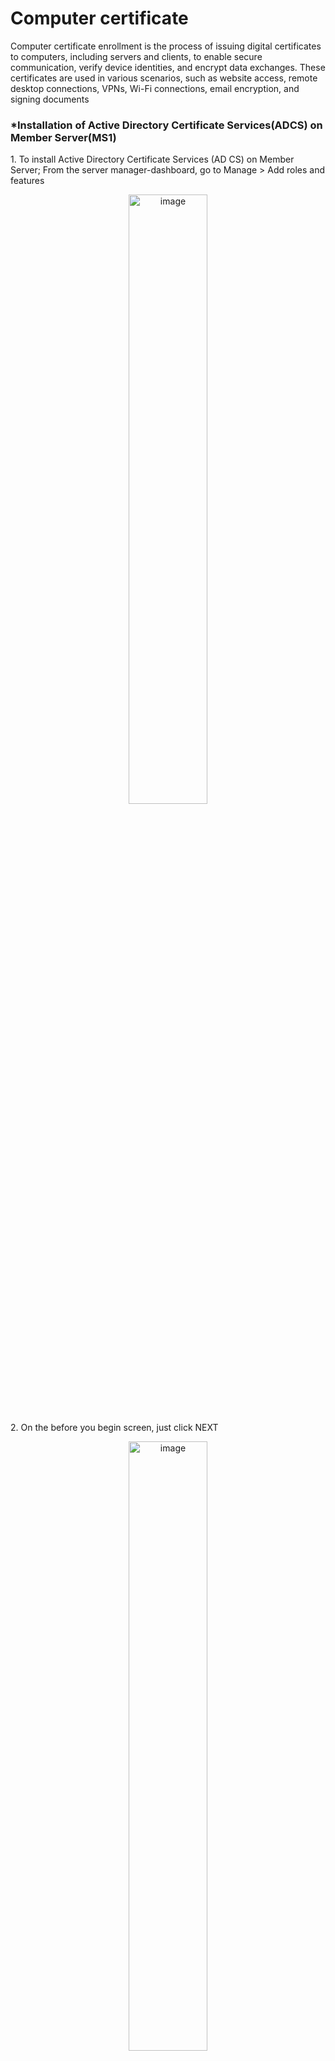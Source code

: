 <h1>Computer certificate</h1>
<p>Computer certificate enrollment is the process of issuing digital certificates to computers, including servers and clients, to enable secure communication, verify device identities, and encrypt data exchanges. These certificates are used in various scenarios, such as website access, remote desktop connections, VPNs, Wi-Fi connections, email encryption, and signing documents</p>

<h3>*Installation of Active Directory Certificate Services(ADCS) on Member Server(MS1)</h3>

<p>1. To install Active Directory Certificate Services (AD CS) on Member Server; From the server manager-dashboard, go to Manage > Add roles and features</p>
<p align="center"><img src="https://i.imgur.com/0mxYiYL.png" height="50%" width="50%" alt="image"/>

<p>2. On the before you begin screen, just click NEXT</p>
<p align="center"><img src="https://i.imgur.com/K3ceoI5.png" height="50%" width="50%" alt="image"/>

<p>3. On the Installation Type screen, make sure the Role-based or feature-based installation is selected, then click NEXT.</p>
<p align="center"><img src="https://i.imgur.com/utddYi3.png" height="50%" width="50%" alt="image"/>

<p>4. On the Select destination server screen, make sure the select a server from the server pool is server is selected and select the server you are trying to install Adds from the server pool, then click NEXT.</p>
<p align="center"><img src="https://i.imgur.com/Wg9RMPR.png" height="50%" width="50%" alt="image"/>

<p>5. On the select server roles screen, select Active Directory Certificate Services(its actually the first on the list) and click NEXT </p>
<p align="center"><img src="https://i.imgur.com/zk5EC9x.png" height="50%" width="50%" alt="image"/>

<p>6. Add Roles and Features Wizard pops up, just click on Add features from the pop-up screen.</p>
<p align="center"><img src="https://i.imgur.com/SXG0wkL.png" height="50%" width="50%" alt="image"/>

<p>7. Back on the Select server roles page, the ADCS is now selected(box ticked), click NEXT</p>
<p align="center"><img src="https://i.imgur.com/rO1XUSx.png" height="50%" width="50%" alt="image"/>

<p>8. On the Select features page, just click NEXT</p>
<p align="center"><img src="https://i.imgur.com/VUGZgPL.png" height="50%" width="50%" alt="image"/>

<p>9. On the Active Directory Certificate Services page, click NEXT.</p>
<p align="center"><img src="https://i.imgur.com/aV0AwLx.png" height="50%" width="50%" alt="image"/>

<p>10. On the Select role services, click on the Certificate Authority and click NEXT.</p>
<p align="center"><img src="https://i.imgur.com/ils7LPX.png" height="50%" width="50%" alt="image"/>

<p>11. On the Confirm Installation Selections page, click INSTALL.</p>
<p align="center"><img src="https://i.imgur.com/GnCM4UL.png" height="50%" width="50%" alt="image"/>

<p>12. On the Installation Progress page, the feature installation is now shown as completed, click CLOSE.</p>
<p align="center"><img src="https://i.imgur.com/86OIFXc.png" height="50%" width="50%" alt="image"/>

<h3>*Configuration of ADCS</h3>
<P>1. On the Server manager-dashboard, click on notification then click on Configure Active Directory, this opens the ADCS Configuration</P>
<p align="center"><img src="https://i.imgur.com/NidRXW3.png" height="50%" width="50%" alt="image"/>

<p>2. On the ADCS Configuration>Credentials page, click NEXT</p>
<p align="center"><img src="https://i.imgur.com/cKi3vSx.png" height="50%" width="50%" alt="image"/>

<p>3. On the ADCS Configuration>Role Services page, select Certificate Authority, click NEXT</p>
<p align="center"><img src="https://i.imgur.com/eN41Jez.png" height="50%" width="50%" alt="image"/>

<p>4. On the ADCS Configuration>Setup Type page, the Standalone CA is selected, click NEXT</p>
<p align="center"><img src="https://i.imgur.com/5BPdl9f.png" height="50%" width="50%" alt="image"/>

<p>5. On the ADCS Configuration>CA Type page, select Root CA and click NEXT</p>
<p align="center"><img src="https://i.imgur.com/trcyD9V.png" height="50%" width="50%" alt="image"/>

<p>6. On the ADCS Configuration>Private Key, select Create a new private key and click NEXT</p>
<p align="center"><img src="https://i.imgur.com/4sMPLvw.png" height="50%" width="50%" alt="image"/>

<p>7. On the ADCS Configuration>Cryptography for CA page, left it at the default(you can increase the key length because a longer key length provides stronger security, as it makes it harder for attackers to break the encryption), then click NEXT</p>
<p align="center"><img src="https://i.imgur.com/D3NC1bf.png" height="50%" width="50%" alt="image"/>

<p>8. On the ADCS Configuration>CA Name, leave it at default, then click NEXT</p>
<p align="center"><img src="https://i.imgur.com/soGZV5q.png" height="50%" width="50%" alt="image"/>

<p>9. On the ADCS Configuration>Validity Period page, leave it 5 years which is the default, click NEXT</p>
<p align="center"><img src="https://i.imgur.com/BNm5Vzr.png" height="50%" width="50%" alt="image"/>

<p>10. On the ADCS Configuration>CA Database page, leave the database locations as default and click NEXT</p>
<p align="center"><img src="https://i.imgur.com/dwONQ8w.png" height="50%" width="50%" alt="image"/>

<p>11. On the ADCS Configuration>Confirmation page, click CONFIGURE</p>
<p align="center"><img src="https://i.imgur.com/uz9n01A.png" height="50%" width="50%" alt="image"/>

<p>12. On the ADCS Configuration>Results page, configuration succeeded is now displayed, click CLOSE.</p>
<p align="center"><img src="https://i.imgur.com/GFu0rcl.png" height="50%" width="50%" alt="image"/>

<h3>NOTE: After installing and configuring the certificate Authority on MS1, then opening it, I found out there was no Certificate templates to be used. So I performed the same above processes on the ADDS Server and on the ADCS Configuration>Setup Type page, I chose the Enterprise CA in the stead of the Standalone CA.</h3>
<p align="center"><img src="https://i.imgur.com/ziQlRuH.png" height="50%" width="50%" alt="image"/>

<p>13. After the installation and configuration is completed on the ADDS Server, I opened Certificate Authority and there I found the Certificate templates that was missing on MS1</p>
<p align="center"><img src="https://i.imgur.com/PgMm9ze.png" height="50%" width="50%" alt="image"/>

<br>

<h2>Creating a GPO to issue the certificate to organization computers on ADDS server</h2>

<p>1. To issue certificates to computers in your organization, you need a GPO for this to work; From Server Manager-dashboard>Tools>Group Policy Management. Right-click Group Policy Object, click New</p>
<p align="center"><img src="https://i.imgur.com/4rH2Atf.png" height="50%" width="50%" alt="image"/>

<p>2. On the New GPO page, input a descriptive name and click OK</p>
<p align="center"><img src="https://i.imgur.com/22ymq2K.png" height="50%" width="50%" alt="image"/>

<p>3. On the Group Policy Management>Group Policy Object, Right-click on the new GPO created and click on Edit</p>
<p align="center"><img src="https://i.imgur.com/YNzsRi2.png" height="50%" width="50%" alt="image"/>

<p>4. On the Group Policy Management Editor page, go to this path <b><i>Computer Configuration > Policies > Windows Settings > Security Settings > Public Key Policies.</i></b></p>
<p align="center"><img src="https://i.imgur.com/hiITIxs.png" height="50%" width="50%" alt="image"/>

<p>5. Double click on Certificate Service Client auto-enrollment and enable it</p>
<p align="center"><img src="https://i.imgur.com/drdAYHA.png" height="50%" width="50%" alt="image"/>

<p>6. Enable the “Renew expired certificates, update pending certificates, and remove revoked certificates” and “Update certificates that use certificate templates” check-boxes, click Apply then OK.</p>
<p align="center"><img src="https://i.imgur.com/1QKJ4kk.png" height="50%" width="50%" alt="image"/>

<p>7. Back on the Group Policy Management Editor page, go to this path <b><i>Computer Configuration > Policies > Windows Settings > Security Settings > Public Key Policies. After expanding Public Key Policies, Right-click on Automatic Certificate Request Setting>New>Automatic Certificate Request</i></b>. This opens up the Setup wizard</p>
<p align="center"><img src="https://i.imgur.com/qIWtPza.png" height="50%" width="50%" alt="image"/>

<p>8. On the Welcome to the  Automatic Certificate Request setup Wizard, click NEXT.</p>
<p align="center"><img src="https://i.imgur.com/CoFyPJp.png" height="50%" width="50%" alt="image"/>

<p>9. On the Certificate Template page, select Computer and click NEXT.</p>
<p align="center"><img src="https://i.imgur.com/XUrvS73.png" height="50%" width="50%" alt="image"/>

<p>10. On the Completing the Automatic Certificate Request setup Wizard, click FINISH</p>
<p align="center"><img src="https://i.imgur.com/03fZhRv.png" height="50%" width="50%" alt="image"/>

<br>

<h3>*Linking the GPO</h3>

<p>1. Next is to link the GPO. On the Group Policy Management page, right-click on the domain and click on Link an existing GPO</p>
<p align="center"><img src="https://i.imgur.com/Pimstge.png" height="50%" width="50%" alt="image"/>

<p>2. On the Select GPO page, select the GPO edited for certificates and click OK</p>
<p align="center"><img src="https://i.imgur.com/e1OzekZ.png" height="50%" width="50%" alt="image"/>

<p>3. After that, a <b><i>"gpupdate /force"</i></b> in powershell to force this update</p>
<p align="center"><img src="https://i.imgur.com/jzVDMGi.png" height="50%" width="50%" alt="image"/>

<br>

<h2>Verifying that the certificate is issued</h2>

<p><b>Method 1: Login to any VM in your organization</b></p>
<p>1. On the member server(MS1), typed Win + R. And typed mmc and click OK</p>
<p align="center"><img src="https://i.imgur.com/oRsMcTV.png" height="50%" width="50%" alt="image"/>

<p>2. The console opens, right click on File and select Add/Remove Snap-in</p>
<p align="center"><img src="https://i.imgur.com/cOlIMSP.png" height="50%" width="50%" alt="image"/>

<p>3. On the Add or Remove Snap-ins page, select Certificates and click Add</p>
<p align="center"><img src="https://i.imgur.com/OQJw6He.png" height="50%" width="50%" alt="image"/>

<p>4. On the Certificates snap-in page, select Computer account and click NEXT</p>
<p align="center"><img src="https://i.imgur.com/JP1Z6PU.png" height="50%" width="50%" alt="image"/>

<p>5. On the Select Computer page, make sure the Local computer, then click FINISH</p>
<p align="center"><img src="https://i.imgur.com/TtdJQtu.png" height="50%" width="50%" alt="image"/>

<p>6. On the Console1 page, expand Certificates (Local Computer) > Personal > Certificates and there the certificate issued is</p>
<p align="center"><img src="https://i.imgur.com/EgnKBJX.png" height="50%" width="50%" alt="image"/>

<br>

<p><b>On Windows 10</b> - I repeated the above steps on windows 10, and found the certificate issued to win-10</p>
<p align="center"><img src="https://i.imgur.com/Kj6J3Bo.png" height="50%" width="50%" alt="image"/>

<br>

<p><b>On Windows 11</b> - I repeated the above steps on windows 10, and found the certificate issued to win-11</p>
<p align="center"><img src="https://i.imgur.com/twUoGN8.png" height="50%" width="50%" alt="image"/>

<br>

<p><b>Method 2: Login to the Server ADDS</b></p>
<p> On the ADDS, to find the certificates that have been issued, from the Server manger-dashboard, click on Tools > Certificate Authority > Issued Certificates, there the list of certificates issued are </p>
<p align="center"><img src="https://i.imgur.com/IfYm5q6.png" height="50%" width="50%" alt="image"/>

<br>

<h2>Using the issued certificate</h2>

<p>Certificates can be used in various scenarios, such as accessing a website, remote desktop, VPN, Wi-Fi connection, email encryption or signing documents. IPsec (Internet Protocol Security) is a suite of protocols used to secure Internet Protocol (IP) communications. I am going to use the certificates issued to secure the IPsec communication between ADDS server and MS1 server</p>
<p>1. To create this IPSec rule, do the following; Search for "Windows Firewall with Advanced Security" in Start. Right-Click on Connection Security Rules, then select New Rule</p>
<p align="center"><img src="https://i.imgur.com/rrdfvUv.png" height="50%" width="50%" alt="image"/>

<p>2. Choose Server to Server and click NEXT</p>
<p align="center"><img src="https://i.imgur.com/PZl1QRn.png" height="50%" width="50%" alt="image"/>

<p>3. On the Endpoints pages, select These IP Addresses and click Add</p>
<p align="center"><img src="https://i.imgur.com/ilXNAd6.png" height="50%" width="50%" alt="image"/>

<p>4. On the IP address, input the address, the local endpoint first</p>
<p align="center"><img src="https://i.imgur.com/I5rwtGl.png" height="50%" width="50%" alt="image"/>

<p>5. Next, put in the address of the remote endpoint and click OK</p>
<p align="center"><img src="https://i.imgur.com/J8oiQW3.png" height="50%" width="50%" alt="image"/>

<p>6. Back on the Endpoints page, you can see the IP addresses are now added. Click NEXT</p>
<p align="center"><img src="https://i.imgur.com/VoBh5OA.png" height="50%" width="50%" alt="image"/>

<p>7. On the Requirements page, select “Require authentication for both inbound and outbound connections” and click NEXT</p>
<p align="center"><img src="https://i.imgur.com/FVsVj2e.png" height="50%" width="50%" alt="image"/>

<p>8. On the Authentication method page, click on Browse.</p>
<p align="center"><img src="https://i.imgur.com/DmTlRfJ.png" height="50%" width="50%" alt="image"/>

<p>9. The select a certificate opens and the certificate issued on the ADDS is selected, then click OK</p>
<p align="center"><img src="https://i.imgur.com/P1JYFq7.png" height="50%" width="50%" alt="image"/>

<p>10. Back on the Authentication method page, the certificate issued is now selected, then click NEXT</p>
<p align="center"><img src="https://i.imgur.com/X8E9JzK.png" height="50%" width="50%" alt="image"/>

<P>11. On the profile page, Domain, Private and Public is selected, click NEXT</P>
<p align="center"><img src="https://i.imgur.com/i3byren.png" height="50%" width="50%" alt="image"/>

<p>12. On the Name page, name it anything descriptive (e.g "Secure connection between ADDS and MS1"), then click FINISH</p>
 <p align="center"><img src="https://i.imgur.com/u2b0y3q.png" height="50%" width="50%" alt="image"/>  

<p><b>To create the IPSec rule on MS1</b></p>

<p>I repeated the above steps(used in ADDS) on MS1 to create a corresponding IPsec rule that requires authentication using the certificate and specifies ADDS as the remote endpoint (Endpoint2)</p>
<p align="center"><img src="https://i.imgur.com/Tq3cVrK.png" height="50%" width="50%" alt="image"/>
<p align="center"><img src="https://i.imgur.com/FjiVv9A.png" height="50%" width="50%" alt="image"/>

<h3>*Verifying if the secured connection is established</h3>
<p>1. To verify the secured connection is established, open powershell and typed in this command <b><i>Get-NetIPsecQuickModeSA</i></b></p>
<p align="center"><img src="https://i.imgur.com/85xVCPX.png" height="50%" width="50%" alt="image"/>

<p>2. Then another command to verify the secured connection is established <b><i>Get-NetIPsecMainModeSA</i></b></p>
<p align="center"><img src="https://i.imgur.com/MxRojl0.png" height="50%" width="50%" alt="image"/>

<h3>*Test the connection</h3>

<p>1. To test the connection, I pinged the MS1 from the ADDS</p>
<p align="center"><img src="https://i.imgur.com/8iXKxUw.png" height="50%" width="50%" alt="image"/>

<p>2. Downloaded Wireshark, to capture the ESP Packets</p>
<p align="center"><img src="https://i.imgur.com/FaWFbyU.png" height="50%" width="50%" alt="image"/>

<p>3. Then I disabled the IPSec rule </p>
<p align="center"><img src="https://i.imgur.com/4BkyhoV.png" height="50%" width="50%" alt="image"/>

<p>4. Opened wireshark and there was no ESP packet anymore</p>
<p align="center"><img src="https://i.imgur.com/4ejDlG9.png" height="50%" width="50%" alt="image"/>

<br>


